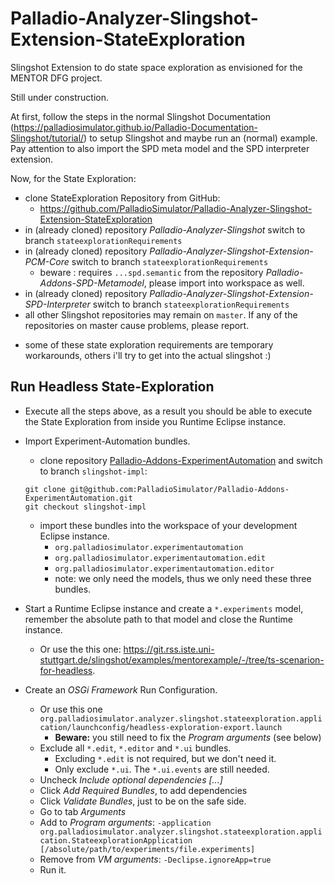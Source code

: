 # Palladio-Analyzer-Slingshot-Extension-StateExploration

Slingshot Extension to do state space exploration as envisioned for the MENTOR DFG project.  

Still under construction. 

At first, follow the steps in the normal Slingshot Documentation (https://palladiosimulator.github.io/Palladio-Documentation-Slingshot/tutorial/) to setup Slingshot and maybe run an (normal) example. 
Pay attention to also import the SPD meta model and the SPD interpreter extension.

Now, for the State Exploration:
* clone StateExploration Repository from GitHub: 
  - https://github.com/PalladioSimulator/Palladio-Analyzer-Slingshot-Extension-StateExploration
* in (already cloned) repository *Palladio-Analyzer-Slingshot* switch to branch `stateexplorationRequirements`
* in (already cloned) repository *Palladio-Analyzer-Slingshot-Extension-PCM-Core* switch to branch `stateexplorationRequirements`
  - beware : requires `...spd.semantic` from the repository *Palladio-Addons-SPD-Metamodel*, please import into workspace as well.
* in (already cloned) repository *Palladio-Analyzer-Slingshot-Extension-SPD-Interpreter* switch to branch `stateexplorationRequirements`
* all other Slingshot repositories may remain on `master`. If any of the repositories on master cause problems, please report.    


- some of these state exploration requirements are temporary workarounds, others i'll try to get into the actual slingshot :)


## Run Headless State-Exploration
+ Execute all the steps above, as a result you should be able to execute the State Exploration from inside you Runtime Eclipse instance. 
+ Import Experiment-Automation bundles. 
  * clone repository [Palladio-Addons-ExperimentAutomation](https://github.com/PalladioSimulator/Palladio-Addons-ExperimentAutomation) and switch to branch `slingshot-impl`:
  ```
  git clone git@github.com:PalladioSimulator/Palladio-Addons-ExperimentAutomation.git
  git checkout slingshot-impl
  ```
  * import these bundles into the workspace of your development Eclipse instance.
    * `org.palladiosimulator.experimentautomation`
    * `org.palladiosimulator.experimentautomation.edit`
    * `org.palladiosimulator.experimentautomation.editor`
    + note: we only need the models, thus we only need these three bundles. 

+ Start a Runtime Eclipse instance and create a `*.experiments` model, remember the absolute path to that model and close the Runtime instance.
  * Or use the this one: https://git.rss.iste.uni-stuttgart.de/slingshot/examples/mentorexample/-/tree/ts-scenarion-for-headless.

+ Create an *OSGi Framework* Run Configuration.
  * Or use this one `org.palladiosimulator.analyzer.slingshot.stateexploration.application/launchconfig/headless-exploration-export.launch` 
    * **Beware:** you still need to fix the *Program arguments* (see below)
  * Exclude all `*.edit`, `*.editor` and `*.ui` bundles. 
    * Excluding `*.edit` is not required, but we don't need it.
    * Only exclude `*.ui`. The `*.ui.events` are still needed.   
  * Uncheck *Include optional dependencies [...]* 
  * Click *Add Required Bundles*, to add dependencies
  * Click *Validate Bundles*, just to be on the safe side.
  * Go to tab *Arguments*
  * Add to *Program arguments*: `-application org.palladiosimulator.analyzer.slingshot.stateexploration.application.StateexplorationApplication [/absolute/path/to/experiments/file.experiments]`
  * Remove from *VM arguments*: `-Declipse.ignoreApp=true`
  * Run it.


